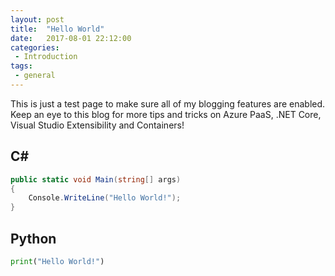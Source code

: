 ```yaml
---
layout: post
title:  "Hello World"
date:   2017-08-01 22:12:00
categories:
 - Introduction
tags:
 - general
---
```

This is just a test page to make sure all of my blogging features are enabled. Keep an eye to this blog for more tips and tricks on Azure PaaS, .NET Core, Visual Studio Extensibility and Containers!

## C\#

``` csharp
public static void Main(string[] args)
{
    Console.WriteLine("Hello World!");
}
```

## Python

``` python
print("Hello World!")
```
